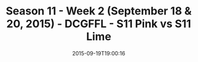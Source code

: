 ---
title: Season 11 - Week 2 (September 18 & 20, 2015) - DCGFFL - S11 Pink vs S11 Lime
teams-score:
- team: _teams/s11-pink.md
  score: 40
- team: _teams/s11-lime.md
  score: 12
mvp: Max Rothschild (Pink), MopTop (Lime)
game-ball: ''
season: 11
week: 2
date: '2015-09-19T19:00:16'
pageid: season-xi-week-2-934-vs-928
---